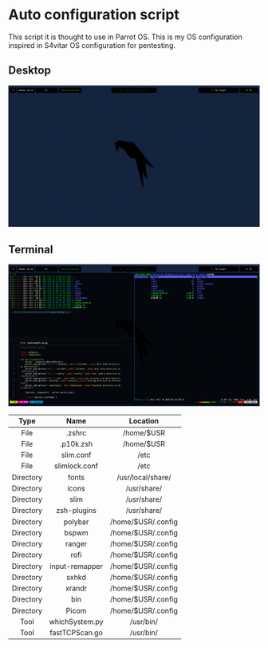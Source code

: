 # Auto configuration script
This script it is thought to use in Parrot OS. This is my OS configuration inspired in S4vitar OS configuration for pentesting.

## Desktop
![Desktop example](/images/desk-example.png)

## Terminal
![Terminal example](/images/term-example.png)

|   Type    |      Name      |        Location        |
|:---------:|:--------------:|:----------------------:|
|   File    |     .zshrc     |       /home/$USR       |
|   File    |   .p10k.zsh    |       /home/$USR       |
|   File    |   slim.conf    |          /etc          |
|   File    | slimlock.conf  |          /etc          |
| Directory |     fonts      |    /usr/local/share/   |
| Directory |     icons      |       /usr/share/      |
| Directory |      slim      |       /usr/share/      |
| Directory |  zsh-plugins   |       /usr/share/      |
| Directory |    polybar     |   /home/$USR/.config   |
| Directory |     bspwm      |   /home/$USR/.config   |
| Directory |     ranger     |   /home/$USR/.config   |
| Directory |      rofi      |   /home/$USR/.config   |
| Directory | input-remapper |   /home/$USR/.config   |
| Directory |     sxhkd      |   /home/$USR/.config   |
| Directory |     xrandr     |   /home/$USR/.config   |
| Directory |      bin       |   /home/$USR/.config   |
| Directory |     Picom      |   /home/$USR/.config   |
|   Tool    | whichSystem.py |        /usr/bin/       |
|   Tool    | fastTCPScan.go |        /usr/bin/       |
